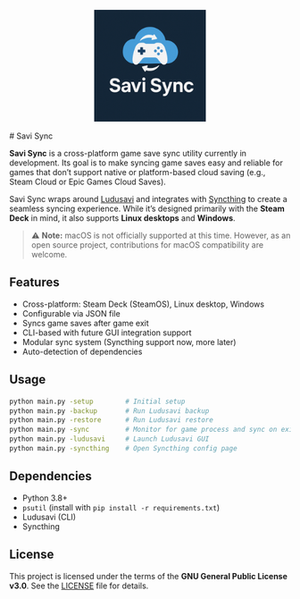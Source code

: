 <p align="center">
  <img src="savi sync logo.png" alt="Savi Sync Logo" width="200"/>
</p>
# Savi Sync

**Savi Sync** is a cross-platform game save sync utility currently in development. Its goal is to make syncing game saves easy and reliable for games that don’t support native or platform-based cloud saving (e.g., Steam Cloud or Epic Games Cloud Saves).

Savi Sync wraps around [Ludusavi](https://github.com/mtkennerly/ludusavi) and integrates with [Syncthing](https://syncthing.net/) to create a seamless syncing experience. While it’s designed primarily with the **Steam Deck** in mind, it also supports **Linux desktops** and **Windows**.

> ⚠️ **Note:** macOS is not officially supported at this time. However, as an open source project, contributions for macOS compatibility are welcome.

## Features

- Cross-platform: Steam Deck (SteamOS), Linux desktop, Windows
- Configurable via JSON file
- Syncs game saves after game exit
- CLI-based with future GUI integration support
- Modular sync system (Syncthing support now, more later)
- Auto-detection of dependencies

## Usage

```bash
python main.py -setup        # Initial setup
python main.py -backup       # Run Ludusavi backup
python main.py -restore      # Run Ludusavi restore
python main.py -sync         # Monitor for game process and sync on exit
python main.py -ludusavi     # Launch Ludusavi GUI
python main.py -syncthing    # Open Syncthing config page
```

## Dependencies

- Python 3.8+
- `psutil` (install with `pip install -r requirements.txt`)
- Ludusavi (CLI)
- Syncthing

## License

This project is licensed under the terms of the **GNU General Public License v3.0**.
See the [LICENSE](LICENSE) file for details.
